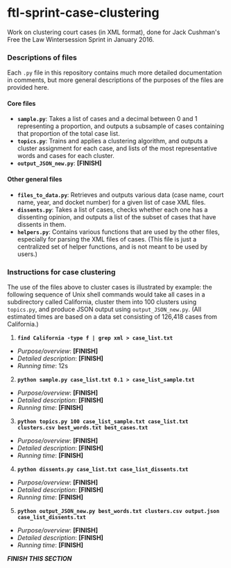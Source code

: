 # ftl-sprint-case-clustering
Work on clustering court cases (in XML format), done for Jack Cushman's Free the Law Wintersession Sprint in January 2016.

### Descriptions of files
Each `.py` file in this repository contains much more detailed documentation in comments, but more general descriptions of the purposes of the files are provided here.

#### Core files
- **`sample.py`**: Takes a list of cases and a decimal between 0 and 1 representing a proportion, and outputs a subsample of cases containing that proportion of the total case list.
- **`topics.py`**: Trains and applies a clustering algorithm, and outputs a cluster assignment for each case, and lists of the most representative words and cases for each cluster.
- **`output_JSON_new.py`**: **[FINISH]**

#### Other general files
- **`files_to_data.py`**: Retrieves and outputs various data (case name, court name, year, and docket number) for a given list of case XML files.
- **`dissents.py`**: Takes a list of cases, checks whether each one has a dissenting opinion, and outputs a list of the subset of cases that have dissents in them.
- **`helpers.py`**: Contains various functions that are used by the other files, especially for parsing the XML files of cases. (This file is just a centralized set of helper functions, and is not meant to be used by users.)

### Instructions for case clustering
The use of the files above to cluster cases is illustrated by example: the following sequence of Unix shell commands would take all cases in a subdirectory called California, cluster them into 100 clusters using `topics.py`, and produce JSON output using `output_JSON_new.py`. (All estimated times are based on a data set consisting of 126,418 cases from California.)

1. **`find California -type f | grep xml > case_list.txt`**
  * _Purpose/overview_: **[FINISH]**
  * _Detailed description_: **[FINISH]**
  * _Running time_: 12s
2. **`python sample.py case_list.txt 0.1 > case_list_sample.txt`**
  * _Purpose/overview_: **[FINISH]**
  * _Detailed description_: **[FINISH]**
  * _Running time_: **[FINISH]**
3. **`python topics.py 100 case_list_sample.txt case_list.txt clusters.csv best_words.txt best_cases.txt`**
  * _Purpose/overview_: **[FINISH]**
  * _Detailed description_: **[FINISH]**
  * _Running time_: **[FINISH]**
4. **`python dissents.py case_list.txt case_list_dissents.txt`**
  * _Purpose/overview_: **[FINISH]**
  * _Detailed description_: **[FINISH]**
  * _Running time_: **[FINISH]**
5. **`python output_JSON_new.py best_words.txt clusters.csv output.json case_list_dissents.txt`**
  * _Purpose/overview_: **[FINISH]**
  * _Detailed description_: **[FINISH]**
  * _Running time_: **[FINISH]**

**_FINISH THIS SECTION_**
